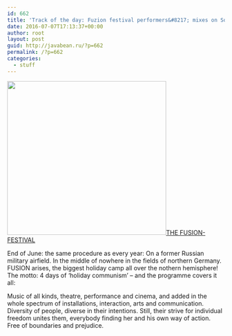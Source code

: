 ```yaml
---
id: 662
title: 'Track of the day: Fuzion festival performers&#8217; mixes on Soundcloud'
date: 2016-07-07T17:13:37+00:00
author: root
layout: post
guid: http://javabean.ru/?p=662
permalink: /?p=662
categories:
  - stuff
---
```

<img class="alignleft" src="http://www.fusion-festival.de/uploads/pics/leadvisual-2016.png" width="368" height="356" />[THE FUSION-FESTIVAL](http://www.fusion-festival.de/en/2016/festival/what-ist-fusion/)

End of June: the same procedure as every year: On a former Russian military airfield. In the middle of nowhere in the fields of northern Germany. FUSION arises, the biggest holiday camp all over the nothern hemisphere! The motto: 4 days of &#8216;holiday communism&#8217; &#8211; and the programme covers it all:

Music of all kinds, theatre, performance and cinema, and added in the whole spectrum of installations, interaction, arts and communication. Diversity of people, diverse in their intentions. Still, their strive for individual freedom unites them, everybody finding her and his own way of action. Free of boundaries and prejudice.